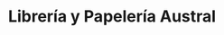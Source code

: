 ---
title: "Librería y Papelería Austral"
url: /cuenca/libreria-y-papeleria-austral/
shop: Schreibwaren
---